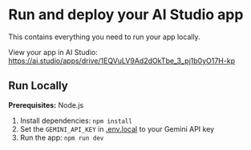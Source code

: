 # Run and deploy your AI Studio app

This contains everything you need to run your app locally.

View your app in AI Studio: https://ai.studio/apps/drive/1EQVuLV9Ad2dOkTbe_3_pj1b0yO17H-kp

## Run Locally

**Prerequisites:**  Node.js


1. Install dependencies:
   `npm install`
2. Set the `GEMINI_API_KEY` in [.env.local](.env.local) to your Gemini API key
3. Run the app:
   `npm run dev`
